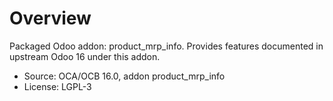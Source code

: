 # Overview

Packaged Odoo addon: product_mrp_info. Provides features documented in upstream Odoo 16 under this addon.

- Source: OCA/OCB 16.0, addon product_mrp_info
- License: LGPL-3
